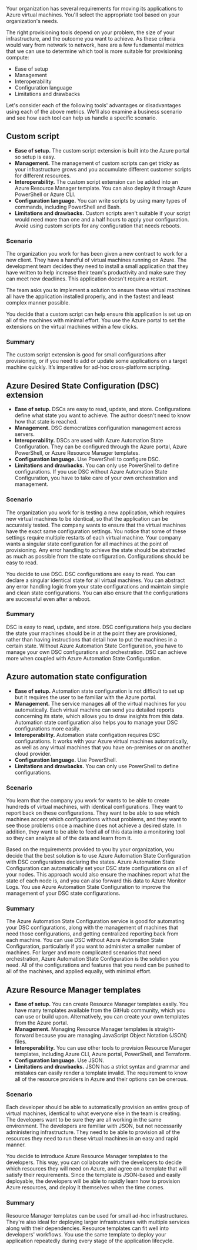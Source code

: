 Your organization has several requirements for moving its applications to Azure virtual machines. You'll select the appropriate tool based on your organization's needs.

The right provisioning tools depend on your problem, the size of your infrastructure, and the outcome you want to achieve. As these criteria would vary from network to network, here are a few fundamental metrics that we can use to determine which tool is more suitable for provisioning compute:

- Ease of setup
- Management
- Interoperability
- Configuration language
- Limitations and drawbacks

Let's consider each of the following tools' advantages or disadvantages using each of the above metrics. We'll also examine a business scenario and see how each tool can help us handle a specific scenario.

## Custom script

- **Ease of setup.** The custom script extension is built into the Azure portal so setup is easy.
- **Management.** The management of custom scripts can get tricky as your infrastructure grows and you accumulate different customer scripts for different resources.
- **Interoperability.** The custom script extension can be added into an Azure Resource Manager template. You can also deploy it through Azure PowerShell or Azure CLI.
- **Configuration language.** You can write scripts by using many types of commands, including PowerShell and Bash.
- **Limitations and drawbacks.** Custom scripts aren't suitable if your script would need more than one and a half hours to apply your configuration. Avoid using custom scripts for any configuration that needs reboots.

### Scenario

The organization you work for has been given a new contract to work for a new client. They have a handful of virtual machines running on Azure. The development team decides they need to install a small application that they have written to help increase their team's productivity and make sure they can meet new deadlines. This application doesn't require a restart.

The team asks you to implement a solution to ensure these virtual machines all have the application installed properly, and in the fastest and least complex manner possible.

You decide that a custom script can help ensure this application is set up on all of the machines with minimal effort. You use the Azure portal to set the extensions on the virtual machines within a few clicks.

### Summary

The custom script extension is good for small configurations after provisioning, or if you need to add or update some applications on a target machine quickly. It’s imperative for ad-hoc cross-platform scripting.

## Azure Desired State Configuration (DSC) extension

- **Ease of setup.** DSCs are easy to read, update, and store. Configurations define what state you want to achieve. The author doesn't need to know how that state is reached.
- **Management.** DSC democratizes configuration management across servers.
- **Interoperability.** DSCs are used with Azure Automation State Configuration. They can be configured through the Azure portal, Azure PowerShell, or Azure Resource Manager templates.
- **Configuration language.** Use PowerShell to configure DSC.
- **Limitations and drawbacks.** You can only use PowerShell to define configurations. If you use DSC without Azure Automation State Configuration, you have to take care of your own orchestration and management.

### Scenario

The organization you work for is testing a new application, which requires new virtual machines to be identical, so that the application can be accurately tested. The company wants to ensure that the virtual machines have the exact same configuration settings. You notice that some of these settings require multiple restarts of each virtual machine. Your company wants a singular state configuration for all machines at the point of provisioning. Any error handling to achieve the state should be abstracted as much as possible from the state configuration. Configurations should be easy to read.

You decide to use DSC. DSC configurations are easy to read. You can declare a singular identical state for all virtual machines. You can abstract any error handling logic from your state configurations and maintain simple and clean state configurations. You can also ensure that the configurations are successful even after a reboot.

### Summary

DSC is easy to read, update, and store. DSC configurations help you declare the state your machines should be in at the point they are provisioned, rather than having instructions that detail how to put the machines in a certain state. Without Azure Automation State Configuration, you have to manage your own DSC configurations and orchestration. DSC can achieve more when coupled with Azure Automation State Configuration.

## Azure automation state configuration

- **Ease of setup.** Automation state configuration is not difficult to set up but it requires the user to be familiar with the Azure portal.
- **Management.** The service manages all of the virtual machines for you automatically. Each virtual machine can send you detailed reports concerning its state, which allows you to draw insights from this data. Automation state configuration also helps you to manage your DSC configurations more easily.
- **Interoperability.** Automation state configation requires DSC configurations. It works with your Azure virtual machines automatically, as well as any virtual machines that you have on-premises or on another cloud provider.
- **Configuration language.** Use PowerShell.
- **Limitations and drawbacks.** You can only use PowerShell to define configurations.

### Scenario

You learn that the company you work for wants to be able to create hundreds of virtual machines, with identical configurations. They want to report back on these configurations. They want to be able to see which machines accept which configurations without problems, and they want to see those problems once a machine does not achieve a desired state. In addition, they want to be able to feed all of this data into a monitoring tool so they can analyze all of the data and learn from it.

Based on the requirements provided to you by your organization, you decide that the best solution is to use Azure Automation State Configuration with DSC configurations declaring the states. Azure Automation State Configuration can automatically set your DSC state configurations on all of your nodes. This approach would also ensure the machines report what the state of each node is, and you can also forward this data to Azure Monitor Logs. You use Azure Automation State Configuration to improve the management of your DSC state configurations.

### Summary

The Azure Automation State Configuration service is good for automating your DSC configurations, along with the management of machines that need those configurations, and getting centralized reporting back from each machine. You can use DSC without Azure Automation State Configuration, particularly if you want to administer a smaller number of machines. For larger and more complicated scenarios that need orchestration, Azure Automation State Configuration is the solution you need. All of the configurations and features that you need can be pushed to all of the machines, and applied equally, with minimal effort.

## Azure Resource Manager templates

- **Ease of setup.** You can create Resource Manager templates easily. You have many templates available from the GitHub community, which you can use or build upon. Alternatively, you can create your own templates from the Azure portal.
- **Management.** Managing Resource Manager templates is straight-forward because you are managing JavaScript Object Notation (JSON) files.
- **Interoperability.** You can use other tools to provision Resource Manager templates, including Azure CLI, Azure portal, PowerShell, and Terraform.
- **Configuration language.** Use JSON.
- **Limitations and drawbacks.** JSON has a strict syntax and grammar and mistakes can easily render a template invalid. The requirement to know all of the resource providers in Azure and their options can be onerous.

### Scenario

Each developer should be able to automatically provision an entire group of virtual machines, identical to what everyone else in the team is creating. The developers want to be sure they are all working in the same environment. The developers are familiar with JSON, but not necessarily administering infrastructure. They need to be able to provision all of the resources they need to run these virtual machines in an easy and rapid manner.

You decide to introduce Azure Resource Manager templates to the developers. This way, you can collaborate with the developers to decide which resources they will need on Azure, and agree on a template that will satisfy their requirements. Since the template is JSON-based and easily deployable, the developers will be able to rapidly learn how to provision Azure resources, and deploy it themselves when the time comes.

### Summary

Resource Manager templates can be used for small ad-hoc infrastructures. They're also ideal for deploying larger infrastructures with multiple services along with their dependencies. Resource templates can fit well into developers' workflows. You use the same template to deploy your application repeatedly during every stage of the application lifecycle.

